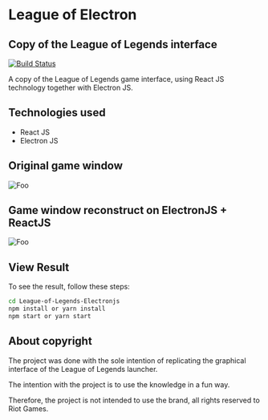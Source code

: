 # League of Electron

## Copy of the League of Legends interface

[![Build Status](https://travis-ci.org/joemccann/dillinger.svg?branch=master)](https://travis-ci.org/joemccann/dillinger)

A copy of the League of Legends game interface, using React JS technology together with Electron JS.

## Technologies used

- React JS
- Electron JS

## Original game window

![Foo](https://github.com/jeffersonmatheusdev/League-of-Legends-Electronjs/blob/main/prints/original.png?raw=true)


## Game window reconstruct on ElectronJS + ReactJS

![Foo](https://github.com/jeffersonmatheusdev/League-of-Legends-Electronjs/blob/main/prints/electronjs.png?raw=true)

## View Result

To see the result, follow these steps:
```sh
cd League-of-Legends-Electronjs
npm install or yarn install
npm start or yarn start
```

## About copyright

The project was done with the sole intention of replicating the graphical interface of the League of Legends launcher.

The intention with the project is to use the knowledge in a fun way.

Therefore, the project is not intended to use the brand, all rights reserved to Riot Games.
